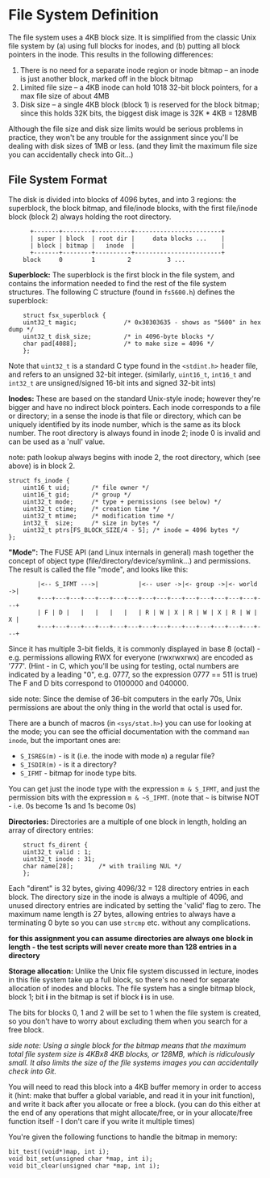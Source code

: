 File System Definition
======================

The file system uses a 4KB block size. It is simplified from the classic Unix file system by (a) using full blocks for inodes, and (b) putting all block pointers in the inode. This results in the following differences:

1. There is no need for a separate inode region or inode bitmap – an inode is just another block, marked off in the block bitmap
2. Limited file size – a 4KB inode can hold 1018 32-bit block pointers, for a max file size of about 4MB
3. Disk size – a single 4KB block (block 1) is reserved for the block bitmap; since this holds 32K bits, the biggest disk image is 32K * 4KB = 128MB

Although the file size and disk size limits would be serious problems in practice, they won't be any trouble for the assignment since you'll be dealing with disk sizes of 1MB or less. (and they limit the maximum file size you can accidentally check into Git...)

File System Format
------------------
The disk is divided into blocks of 4096 bytes, and into 3 regions: the superblock, the block bitmap, and file/inode blocks, with the first file/inode block (block 2) always holding the root directory.

```
	  +-------+--------+----------+------------------------+
	  | super | block  | root dir |     data blocks ...    |
	  | block | bitmap |   inode  |                        |
	  +-------+--------+----------+------------------------+
    block     0        1         2          3 ...
```

**Superblock:**
The superblock is the first block in the file system, and contains the  information needed to find the rest of the file system structures. 
The following C structure (found in `fs5600.h`) defines the superblock:

```
    struct fsx_superblock {
	uint32_t magic;             /* 0x30303635 - shows as "5600" in hex dump */
	uint32_t disk_size;         /* in 4096-byte blocks */
	char pad[4088];             /* to make size = 4096 */
    };
```

Note that `uint32_t` is a standard C type found in the `<stdint.h>` header file, and refers to an unsigned 32-bit integer. (similarly, `uint16_t`, `int16_t` and `int32_t` are unsigned/signed 16-bit ints and signed 32-bit ints)

**Inodes:**
These are based on the standard Unix-style inode; however they're bigger and have no indirect block pointers. Each inode corresponds to a file or directory; in a sense the inode is that file or directory, which can be uniquely identified by its inode number, which is the same as its block number. The root directory is always found in inode 2; inode 0 is invalid and can be used as a 'null' value.

note: path lookup always begins with inode 2, the root directory, which (see above) is in block 2. 

```
struct fs_inode {
    uint16_t uid;      /* file owner */
    uint16_t gid;      /* group */
    uint32_t mode;     /* type + permissions (see below) */
    uint32_t ctime;    /* creation time */
    uint32_t mtime;    /* modification time */
    int32_t  size;     /* size in bytes */
    uint32_t ptrs[FS_BLOCK_SIZE/4 - 5]; /* inode = 4096 bytes */
};
```

**"Mode":**
The FUSE API (and Linux internals in general) mash together the concept of object type (file/directory/device/symlink...) and permissions. The result is called the file "mode", and looks like this:
```
        |<-- S_IFMT --->|           |<-- user ->|<- group ->|<- world ->|
        +---+---+---+---+---+---+---+---+---+---+---+---+---+---+---+---+
        | F | D |   |   |   |   |   | R | W | X | R | W | X | R | W | X |
        +---+---+---+---+---+---+---+---+---+---+---+---+---+---+---+---+
```
Since it has multiple 3-bit fields, it is commonly displayed in base 8 (octal) - e.g. permissions allowing RWX for everyone (rwxrwxrwx) are encoded as '777'. (Hint - in C, which you'll be using for testing, octal numbers are indicated by a leading "0", e.g. 0777, so the expression 0777 == 511 is true) The F and D bits correspond to 0100000 and 040000.

side note: Since the demise of 36-bit computers in the early 70s, Unix permissions are about the only thing in the world that octal is used for.

There are a bunch of macros (in `<sys/stat.h>`) you can use for looking at the mode; you can see the official documentation with the command `man inode`, but the important ones are:

- `S_ISREG(m)`  - is it (i.e. the inode with mode `m`) a regular file?
- `S_ISDIR(m)` - is it a  directory?
- `S_IFMT` - bitmap for inode type bits.

You can get just the inode type with the expression `m & S_IFMT`, and just the permission bits with the expression `m & ~S_IFMT`. (note that `~` is bitwise NOT - i.e. 0s become 1s and 1s become 0s)

**Directories:**
Directories are a multiple of one block in length, holding an array of directory entries:
```
    struct fs_dirent {
	uint32_t valid : 1;
	uint32_t inode : 31;
	char name[28];       /* with trailing NUL */
    };
```
Each "dirent" is 32 bytes, giving 4096/32 = 128 directory entries in each block. The directory size in the inode is always a multiple of 4096, and unused directory entries are indicated by setting the 'valid' flag to zero. The maximum name length is 27 bytes, allowing entries to always have a terminating 0 byte so you can use `strcmp` etc. without any complications.

**for this assignment you can assume directories are always one block in length - the test scripts will never create more than 128 entries in a directory**

**Storage allocation:**
Unlike the Unix file system discussed in lecture, inodes in this file system take up a full block, so there's no need for separate allocation of inodes and blocks. The file system has a single bitmap block, block 1; bit **i** in the bitmap is set if block **i** is in use.

The bits for blocks 0, 1 and 2 will be set to 1 when the file system is created, so you don't have to worry about excluding them when you search for a free block.

*side note: Using a single block for the bitmap means that the maximum total file system size is 4KBx8 4KB blocks, or 128MB, which is ridiculously small. It also limits the size of the file systems images you can accidentally check into Git.*

You will need to read this block into a 4KB buffer memory in order to access it (hint: make that buffer a global variable, and read it in your init function), and write it back after you allocate or free a block. (you can do this either at the end of any operations that might allocate/free, or in your allocate/free function itself - I don't care if you write it multiple times)

You're given the following functions to handle the bitmap in memory:

```
bit_test((void*)map, int i);
void bit_set(unsigned char *map, int i);
void bit_clear(unsigned char *map, int i);
```

